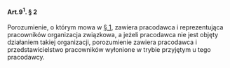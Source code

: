 #### Art.9<sup>1</sup>. § 2

Porozumienie, o którym mowa w [§ 1](./art_9_1-1.md), zawiera pracodawca i reprezentująca pracowników organizacja związkowa, a jeżeli pracodawca nie jest objęty działaniem takiej organizacji, porozumienie zawiera pracodawca i przedstawicielstwo pracowników wyłonione w trybie przyjętym u tego pracodawcy.

